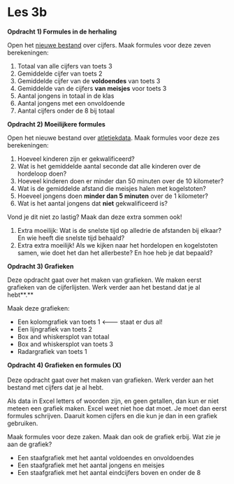 # Les 3b

**Opdracht 1) Formules in de herhaling**

Open het [nieuwe bestand](https://www.dropbox.com/s/f7opvepdq2yyo0n/Cijfers-leerling-versie.xlsx?dl=0) over cijfers. Maak formules voor deze zeven berekeningen:

1. Totaal van alle cijfers van toets 3
2. Gemiddelde cijfer van toets 2
3. Gemiddelde cijfer van de **voldoendes** van toets 3
4. Gemiddelde van de cijfers **van meisjes** voor toets 3
5. Aantal jongens in totaal in de klas
6. Aantal jongens met een onvoldoende
7. Aantal cijfers onder de 8 bij totaal

**Opdracht 2) Moeilijkere formules**

Open het nieuwe bestand over [atletiekdata](https://www.dropbox.com/s/mfrckp48wndikix/Atletiekdata.xlsx?dl=0). Maak formules voor deze zes berekeningen:

1. Hoeveel kinderen zijn er gekwalificeerd?
2. Wat is het gemiddelde aantal seconde dat alle kinderen over de hordeloop doen?
3. Hoeveel kinderen doen er minder dan 50 minuten over de 10 kilometer?
4. Wat is de gemiddelde afstand die meisjes halen met kogelstoten?
5. Hoeveel jongens doen **minder dan 5 minuten** over de 1 kilometer?
6. Wat is het aantal jongens dat **niet** gekwalificeerd is?

Vond je dit niet zo lastig? Maak dan deze extra sommen ook!

1. Extra moeilijk: Wat is de snelste tijd op alledrie de afstanden bij elkaar? En wie heeft die snelste tijd behaald?
2. Extra extra moeilijk! Als we kijken naar het hordelopen en kogelstoten samen, wie doet het dan het allerbeste? En hoe heb je dat bepaald?

**Opdracht 3) Grafieken**

Deze opdracht gaat over het maken van grafieken. We maken eerst grafieken van de cijferlijsten. Werk verder aan het bestand dat je al hebt\*\*.\*\*

Maak deze grafieken:

* Een kolomgrafiek van toets 1 <--- staat er dus al!
* Een lijngrafiek van toets 2
* Box and whiskersplot van totaal
* Box and whiskersplot van toets 3
* Radargrafiek van toets 1

**Opdracht 4) Grafieken en formules (X)**\
\
Deze opdracht gaat over het maken van grafieken. Werk verder aan het bestand met cijfers dat je al hebt.

Als data in Excel letters of woorden zijn, en geen getallen, dan kun er niet meteen een grafiek maken. Excel weet niet hoe dat moet. Je moet dan eerst formules schrijven. Daaruit komen cijfers en die kun je dan in een grafiek gebruiken.

Maak formules voor deze zaken. Maak dan ook de grafiek erbij. Wat zie je aan de grafiek?

* Een staafgrafiek met het aantal voldoendes en onvoldoendes
* Een staafgrafiek met het aantal jongens en meisjes
* Een staafgrafiek met het aantal eindcijfers boven en onder de 8
